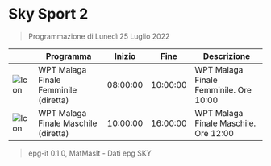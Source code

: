 # Sky Sport 2
> Programmazione di Lunedì 25 Luglio 2022

||Programma|Inizio|Fine|Descrizione|
|---|---|---|---|---|
|![Icon](https://guidatv.sky.it/uuid/61f758b4-7772-42cd-a128-c35340efdc73/cover?md5ChecksumParam=5fc8fa600bcff3d8007b786dc8925943)|WPT Malaga Finale Femminile (diretta)|08:00:00|10:00:00|WPT Malaga Finale Femminile. Ore 10:00
|![Icon](https://guidatv.sky.it/uuid/ccd93ac7-8585-472f-8420-ebc0e6c8b9f6/cover?md5ChecksumParam=1468e6885712f4e3245a7a434a61fb78)|WPT Malaga Finale Maschile (diretta)|10:00:00|16:00:00|WPT Malaga Finale Maschile. Ore 12:00



 > epg-it 0.1.0, MatMasIt - Dati epg SKY